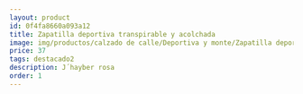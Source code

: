 ```yaml
---
layout: product
id: 0f4fa8660a093a12
title: Zapatilla deportiva transpirable y acolchada
image: img/productos/calzado de calle/Deportiva y monte/Zapatilla deportiva transpirable y acolchada=37=destacado2=J´hayber rosa.webp
price: 37
tags: destacado2
description: J´hayber rosa
order: 1
---
```

